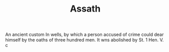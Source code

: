 ---
title: Assath
letter: A
permalink: "/definitions/assath.html"
body: An ancient custom In wells, by which a person accused of crime could dear himself
  by the oaths of three hundred men. It wns abolished by St. 1 Hen. V. c
published_at: '2018-07-07'
layout: post
---